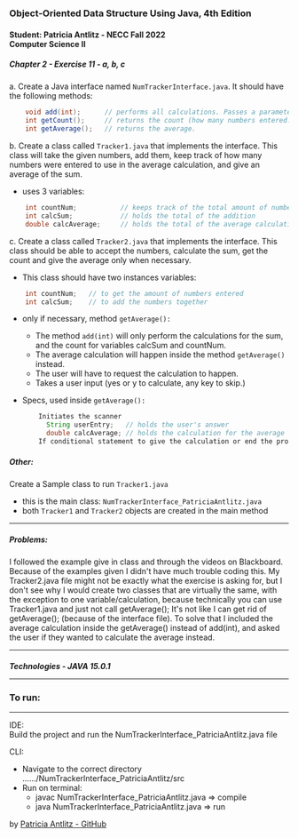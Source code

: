 <h3>Object-Oriented Data Structure Using Java, 4th Edition</h3>

<h4>Student: Patricia Antlitz - NECC Fall 2022 <br> Computer Science II</h4>
<h5>Chapter 2 - Exercise 11 - a, b, c</h5>

a. Create a Java interface named ```NumTrackerInterface.java```. It should have the following methods:<br>

```java
    void add(int);      // performs all calculations. Passes a parameter of type int, to receive the values through a object.int getSum();       --> returns the sum.
    int getCount();     // returns the count (how many numbers entered.)
    int getAverage();   // returns the average.
```
b. Create a class called ```Tracker1.java``` that implements the interface. This class will take the given numbers, add them, keep track of how many numbers were entered to use in the average calculation, and give an average of the sum.

- uses 3 variables:
  
```java
    int countNum;           // keeps track of the total amount of numbers given.
    int calcSum;            // holds the total of the addition
    double calcAverage;     // holds the total of the average calculation.
```
c. Create a class called ```Tracker2.java``` that implements the interface. This class should be able to accept the numbers, calculate the sum, get the count and give the average only when necessary.

- This class should have two instances variables: 
  
```java
    int countNum;   // to get the amount of numbers entered
    int calcSum;    // to add the numbers together
```

- only if necessary, method ```getAverage():```
    - The method ```add(int)``` will only perform the calculations for the sum, and the count for variables calcSum and countNum.
    - The average calculation will happen inside the method ```getAverage()``` instead.
    - The user will have to request the calculation to happen.
    - Takes a user input (yes or y to calculate, any key to skip.)
      

- Specs, used inside ``getAverage():``<br>
  ```java
      Initiates the scanner
        String userEntry;   // holds the user's answer
        double calcAverage; // holds the calculation for the average of the sum.
      If conditional statement to give the calculation or end the program.
   ```
<h5>Other:</h5>

Create a Sample class to run ``Tracker1.java``

- this is the main class: ``NumTrackerInterface_PatriciaAntlitz.java``
- both ``Tracker1`` and ``Tracker2`` objects are created in the main method

<hr>
<h5>Problems:</h5>

I followed the example give in class and through the videos on Blackboard. Because of the examples given I didn't have much trouble coding this.
My Tracker2.java file might not be exactly what the exercise is asking for, but I don't see why I would create two classes that are virtually the same, with the exception to one variable/calculation, because technically you can use Tracker1.java and just not call getAverage();
It's not like I can get rid of getAverage(); (because of the interface file). To solve that I included the average calculation inside the getAverage() instead of add(int), and asked the user if they wanted to calculate the average instead.
<hr>

<h5>Technologies</hr>
- JAVA 15.0.1


<hr>

<h3>To run:</h3>
<hr>

IDE:<br>
Build the project and run the NumTrackerInterface_PatriciaAntlitz.java file

CLI:<br>
* Navigate to the correct directory ....../NumTrackerInterface_PatriciaAntlitz/src <br>
* Run on terminal:
    * javac NumTrackerInterface_PatriciaAntlitz.java => compile
    * java NumTrackerInterface_PatriciaAntlitz.java => run

by [Patricia Antlitz - GitHub](https://github.com/patybn3)